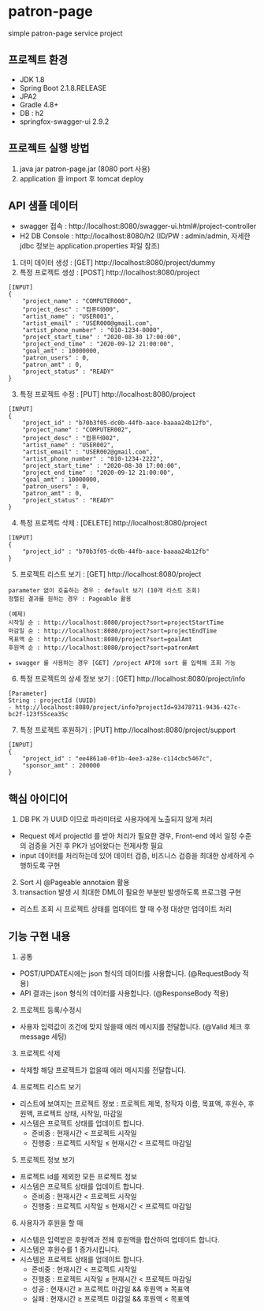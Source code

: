 # patron-page
simple patron-page service project

## 프로젝트 환경
- JDK 1.8
- Spring Boot 2.1.8.RELEASE
- JPA2
- Gradle 4.8+
- DB : h2
- springfox-swagger-ui 2.9.2

## 프로젝트 실행 방법
1. java jar patron-page.jar (8080 port 사용)
2. application 을 import 후 tomcat deploy

## API 샘플 데이터 
- swagger 접속 : http://localhost:8080/swagger-ui.html#/project-controller
- H2 DB Console : http://localhost:8080/h2 
 (ID/PW : admin/admin, 자세한 jdbc 정보는 application.properties 파일 참조)

1. 더미 데이터 생성 : [GET] http://localhost:8080/project/dummy
2. 특정 프로젝트 생성 : [POST] http://localhost:8080/project 
```
[INPUT]
{
    "project_name" : "COMPUTER000",
    "project_desc" : "컴퓨터000",
    "artist_name" : "USER001",
    "artist_email" : "USER000@gmail.com",
    "artist_phone_number" : "010-1234-0000", 
    "project_start_time" : "2020-08-30 17:00:00",
    "project_end_time" : "2020-09-12 21:00:00",
    "goal_amt" : 10000000,
    "patron_users" : 0,
    "patron_amt" : 0,
    "project_status" : "READY"	
}
```
3. 특정 프로젝트 수정 : [PUT] http://localhost:8080/project 
```
[INPUT]
{
    "project_id" : "b70b3f05-dc0b-44fb-aace-baaaa24b12fb",
    "project_name" : "COMPUTER002",
    "project_desc" : "컴퓨터002",
    "artist_name" : "USER002",
    "artist_email" : "USER002@gmail.com",
    "artist_phone_number" : "010-1234-2222", 
    "project_start_time" : "2020-08-30 17:00:00",
    "project_end_time" : "2020-09-12 21:00:00",
    "goal_amt" : 10000000,
    "patron_users" : 0,
    "patron_amt" : 0,
    "project_status" : "READY"	
}
```
4. 특정 프로젝트 삭제 : [DELETE] http://localhost:8080/project 
```
[INPUT]
{
    "project_id" : "b70b3f05-dc0b-44fb-aace-baaaa24b12fb"
}
```
5. 프로젝트 리스트 보기 : [GET] http://localhost:8080/project
```
parameter 없이 호출하는 경우 : default 보기 (10개 리스트 조회)
정렬된 결과를 원하는 경우 : Pageable 활용

(예제)
시작일 순 : http://localhost:8080/project?sort=projectStartTime
마감일 순 : http://localhost:8080/project?sort=projectEndTime
목표액 순 : http://localhost:8080/project?sort=goalAmt
후원액 순 : http://localhost:8080/project?sort=patronAmt

★ swagger 를 사용하는 경우 [GET] /project API에 sort 를 입력해 조회 가능
```
6. 특정 프로젝트의 상세 정보 보기 : [GET] http://localhost:8080/project/info 
```
[Parameter]
String : projectId (UUID)
- http://localhost:8080/project/info?projectId=93478711-9436-427c-bc2f-123f55cea35c
```
7. 특정 프로젝트 후원하기 : [PUT] http://localhost:8080/project/support
```
[INPUT]
{
    "project_id" : "ee4861a0-0f1b-4ee3-a28e-c114cbc5467c",
    "sponsor_amt" : 200000
}
```

## 핵심 아이디어
1. DB PK 가 UUID 이므로 파라미터로 사용자에게 노출되지 않게 처리
  - Request 에서 projectId 를 받아 처리가 필요한 경우, Front-end 에서 일정 수준의 검증을 거친 후 PK가 넘어왔다는 전제사항 필요
  - input 데이터를 처리하는데 있어 데이터 검증, 비즈니스 검증을 최대한 상세하게 수행하도록 구현
2. Sort 시 @Pageable annotaion 활용
3. transaction 발생 시 최대한 DML이 필요한 부분만 발생하도록 프로그램 구현
  - 리스트 조회 시 프로젝트 상태를 업데이트 할 때 수정 대상만 업데이트 처리

## 기능 구현 내용
1. 공통
- POST/UPDATE시에는 json 형식의 데이터를 사용합니다. (@RequestBody 적용)
- API 결과는 json 형식의 데이터를 사용합니다. (@ResponseBody 적용) 
2. 프로젝트 등록/수정시
- 사용자 입력값이 조건에 맞지 않을때 에러 메시지를 전달합니다. (@Valid 체크 후 message 세팅)
3. 프로젝트 삭제
- 삭제할 해당 프로젝트가 없을때 에러 메시지를 전달합니다.
4. 프로젝트 리스트 보기
- 리스트에 보여지는 프로젝트 정보 : 프로젝트 제목, 창작자 이름, 목표액, 후원수, 후원액, 프로젝트 상태, 시작일, 마감일
- 시스템은 프로젝트 상태를 업데이트 합니다.
  - 준비중 : 현재시간 < 프로젝트 시작일
  - 진행중 : 프로젝트 시작일 ≤ 현재시간 < 프로젝트 마감일
5. 프로젝트 정보 보기
- 프로젝트 id를 제외한 모든 프로젝트 정보
- 시스템은 프로젝트 상태를 업데이트 합니다.
  - 준비중 : 현재시간 < 프로젝트 시작일
  - 진행중 : 프로젝트 시작일 ≤ 현재시간 < 프로젝트 마감일
6. 사용자가 후원을 할 때
- 시스템은 입력받은 후원액과 전체 후원액을 합산하여 업데이트 합니다.
- 시스템은 후원수를 1 증가시킵니다.
- 시스템은 프로젝트 상태를 업데이트 합니다.
  - 준비중 : 현재시간 < 프로젝트 시작일
  - 진행중 : 프로젝트 시작일 ≤ 현재시간 < 프로젝트 마감일
  - 성공 : 현재시간 ≥ 프로젝트 마감일 && 후원액 ≥ 목표액
  - 실패 : 현재시간 ≥ 프로젝트 마감일 && 후원액 < 목표액


